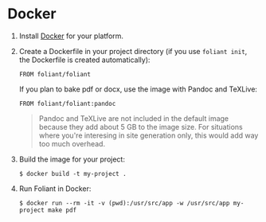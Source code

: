 # Docker

1.  Install [Docker](https://www.docker.com/) for your platform.

2.  Create a Dockerfile in your project directory (if you use `foliant init`, the Dockerfile is created automatically):

        FROM foliant/foliant

    If you plan to bake pdf or docx, use the image with Pandoc and TeXLive:

        FROM foliant/foliant:pandoc

    > Pandoc and TeXLive are not included in the default image because they add about 5 GB to the image size. For situations where you're interesing in site generation only, this would add way too much overhead.

3.  Build the image for your project:

        $ docker build -t my-project .

4.  Run Foliant in Docker:

        $ docker run --rm -it -v (pwd):/usr/src/app -w /usr/src/app my-project make pdf
